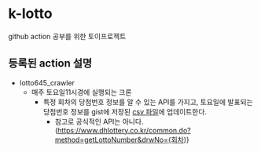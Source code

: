 # k-lotto
github action 공부를 위한 토이프로젝트


## 등록된 action 설명
- lotto645_crawler
  - 매주 토요일11시경에 실행되는 크론
    - 특정 회차의 당첨번호 정보를 알 수 있는 API를 가지고, 토요일에 발표되는 당첨번호 정보를 gist에 저장된 [csv 파일](https://gist.github.com/padawanR0k/af700e6457ef5f5a4e6543c47c7ff76d)에 업데이트한다.
		- 참고로 공식적인 API는 아니다. (https://www.dhlottery.co.kr/common.do?method=getLottoNumber&drwNo={회차)}
